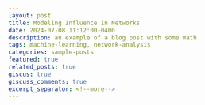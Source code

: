 ```yaml
---
layout: post
title: Modeling Influence in Networks
date: 2024-07-08 11:12:00-0400
description: an example of a blog post with some math
tags: machine-learning, network-analysis
categories: sample-posts
featured: true
related_posts: true
giscus: true
giscuss_comments: true
excerpt_separator: <!--more-->
---
```


